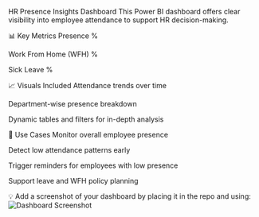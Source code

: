 HR Presence Insights Dashboard
This Power BI dashboard offers clear visibility into employee attendance to support HR decision-making.

📊 Key Metrics
Presence %

Work From Home (WFH) %

Sick Leave %

📈 Visuals Included
Attendance trends over time

Department-wise presence breakdown

Dynamic tables and filters for in-depth analysis

💼 Use Cases
Monitor overall employee presence

Detect low attendance patterns early

Trigger reminders for employees with low presence

Support leave and WFH policy planning

💡 Add a screenshot of your dashboard by placing it in the repo and using:
![Dashboard Screenshot](assets/hr-presence-dashboard.png)
